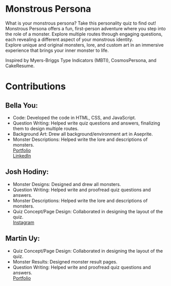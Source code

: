 # Monstrous Persona
What is your monstrous persona? Take this personality quiz to find out!  
Monstrous Persona offers a fun, first-person adventure where you step into the role of a monster. Explore multiple routes through engaging questions, each revealing a different aspect of your monstrous identity.  
Explore unique and original monsters, lore, and custom art in an immersive experience that brings your inner monster to life.

Inspired by Myers-Briggs Type Indicators (MBTI), CosmosPersona, and CakeResume.

# Contributions
## Bella You:
- Code: Developed the code in HTML, CSS, and JavaScript.
- Question Writing: Helped write quiz questions and answers, finalizing them to design multiple routes.
- Background Art: Drew all background/environment art in Aseprite.
- Monster Descriptions: Helped write the lore and descriptions of monsters.  
[Portfolio](https://chiuya.github.io/projectsSite/)  
[LinkedIn](https://www.linkedin.com/in/bella-y-605078209)

## Josh Hodiny:
- Monster Designs: Designed and drew all monsters.
- Question Writing: Helped write and proofread quiz questions and answers.
- Monster Descriptions: Helped write the lore and descriptions of monsters.
- Quiz Concept/Page Design: Collaborated in designing the layout of the quiz.  
[Instagram](https://www.instagram.com/madebyjoho/)

## Martin Uy:
- Quiz Concept/Page Design: Collaborated in designing the layout of the quiz.
- Monster Results: Designed monster result pages.
- Question Writing: Helped write and proofread quiz questions and answers.  
[Portfolio](https://martins-career-cave-c8941c.webflow.io/)